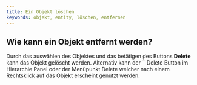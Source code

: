 ```yaml
---
title: Ein Objekt löschen
keywords: objekt, entity, löschen, entfernen
---
```


## Wie kann ein Objekt entfernt werden?

Durch das auswählen des Objektes und das betätigen des Buttons **Delete** kann das Objekt gelöscht werden. Alternativ kann der <span class="font-icon">&#57636;</span> Delete Button im Hierarchie Panel oder der Menüpunkt Delete welcher nach einem Rechtsklick auf das Objekt erscheint genutzt werden.
